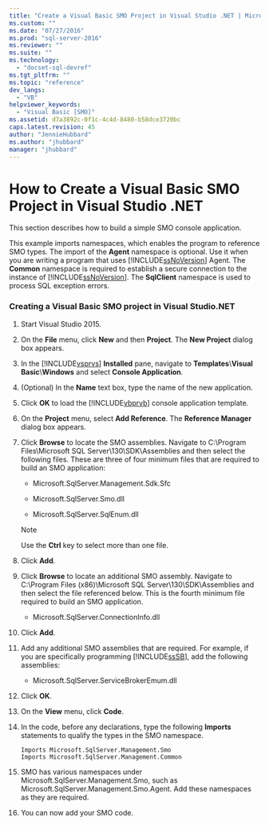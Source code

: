 ```yaml
---
title: "Create a Visual Basic SMO Project in Visual Studio .NET | Microsoft Docs"
ms.custom: ""
ms.date: "07/27/2016"
ms.prod: "sql-server-2016"
ms.reviewer: ""
ms.suite: ""
ms.technology: 
  - "docset-sql-devref"
ms.tgt_pltfrm: ""
ms.topic: "reference"
dev_langs: 
  - "VB"
helpviewer_keywords: 
  - "Visual Basic [SMO]"
ms.assetid: d7a3892c-0f1c-4c4d-8480-b58dce3720bc
caps.latest.revision: 45
author: "JennieHubbard"
ms.author: "jhubbard"
manager: "jhubbard"
---
```

# How to Create a Visual Basic SMO Project in Visual Studio .NET
  This section describes how to build a simple SMO console application.  
  
 This example imports namespaces, which enables the program to reference SMO types. The import of the **Agent** namespace is optional. Use it when you are writing a program that uses [!INCLUDE[ssNoVersion](../../includes/ssnoversion-md.md)] Agent. The **Common** namespace is required to establish a secure connection to the instance of [!INCLUDE[ssNoVersion](../../includes/ssnoversion-md.md)]. The **SqlClient** namespace is used to process SQL exception errors.  
  
### Creating a Visual Basic SMO project in Visual Studio.NET  
  
1.  Start Visual Studio 2015.  
  
2.  On the **File** menu, click **New** and then **Project**.  The **New Project** dialog box appears.  
  
3.  In the [!INCLUDE[vsprvs](../../includes/vsprvs-md.md)] **Installed** pane, navigate to **Templates**\\**Visual Basic**\\**Windows** and select **Console Application**.  
 
4.    \(Optional\) In the **Name** text box, type the name of the new application.
  
5.  Click **OK** to load the [!INCLUDE[vbprvb](../../includes/vbprvb-md.md)] console application template.  
  
6.  On the **Project** menu, select **Add Reference**. The **Reference Manager** dialog box appears.  
  
7.  Click **Browse** to locate the SMO assemblies.  Navigate to C:\Program Files\Microsoft SQL Server\130\SDK\Assemblies and then select the following files. These are three of four minimum files that are required to build an SMO application:  

    - Microsoft.SqlServer.Management.Sdk.Sfc
     
    - Microsoft.SqlServer.Smo.dll
     
    - Microsoft.SqlServer.SqlEnum.dll
  
    > [!NOTE]  
    >  Use the **Ctrl** key to select more than one file.  
    
8.  Click **Add**.
  
9.  Click **Browse** to locate an additional SMO assembly.  Navigate to C:\Program Files (x86)\Microsoft SQL Server\130\SDK\Assemblies and then select the file referenced below.  This is the fourth minimum file required to build an SMO application.

    - Microsoft.SqlServer.ConnectionInfo.dll

10.  Click **Add**. 
  
11.  Add any additional SMO assemblies that are required. For example, if you are specifically programming [!INCLUDE[ssSB](../../includes/sssb-md.md)], add the following assemblies:  
  
      - Microsoft.SqlServer.ServiceBrokerEmum.dll  
     
12. Click **OK**.
  
13. On the **View** menu, click **Code**.
  
14. In the code, before any declarations, type the following **Imports** statements to qualify the types in the SMO namespace.  
  
    ```  
    Imports Microsoft.SqlServer.Management.Smo  
    Imports Microsoft.SqlServer.Management.Common  
    ```  
  
15. SMO has various namespaces under Microsoft.SqlServer.Management.Smo, such as Microsoft.SqlServer.Management.Smo.Agent. Add these namespaces as they are required.  
  
16. You can now add your SMO code.  
  
  
